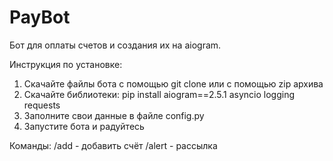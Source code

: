 # PayBot
Бот для оплаты счетов и создания их на aiogram.

Инструкция по установке:
1. Скачайте файлы бота с помощью git clone или с помощью zip архива
2. Скачайте библиотеки: pip install aiogram==2.5.1 asyncio logging requests
3. Заполните свои данные в файле config.py
4. Запустите бота и радуйтесь

Команды:
/add - добавить счёт
/alert - рассылка
